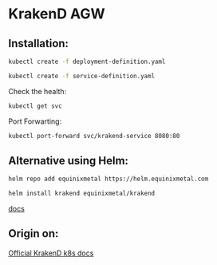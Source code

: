 # KrakenD AGW

## Installation:

```bash
kubectl create -f deployment-definition.yaml
```

```bash
kubectl create -f service-definition.yaml
```

Check the health:

```bash
kubectl get svc
```

Port Forwarting:

```bash
kubectl port-forward svc/krakend-service 8080:80
```

## Alternative using Helm:
```bash
helm repo add equinixmetal https://helm.equinixmetal.com
```


```bash
helm install krakend equinixmetal/krakend
```

[docs](https://github.com/equinixmetal-helm/krakend)

## Origin on:

[Official KrakenD k8s docs](https://www.krakend.io/docs/deploying/kubernetes/)

